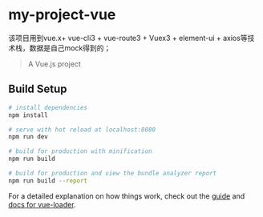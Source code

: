 # my-project-vue
该项目用到vue.x+ vue-cli3 + vue-route3 + Vuex3 + element-ui + axios等技术栈，数据是自己mock得到的；

> A Vue.js project

## Build Setup

``` bash
# install dependencies
npm install

# serve with hot reload at localhost:8080
npm run dev

# build for production with minification
npm run build

# build for production and view the bundle analyzer report
npm run build --report
```

For a detailed explanation on how things work, check out the [guide](http://vuejs-templates.github.io/webpack/) and [docs for vue-loader](http://vuejs.github.io/vue-loader).
